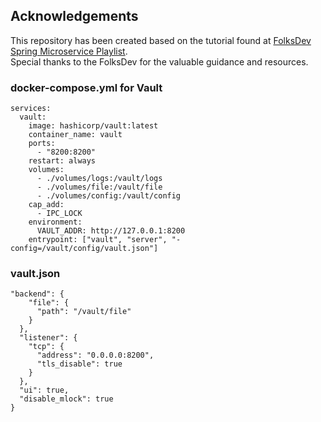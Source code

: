 ## Acknowledgements
This repository has been created based on the tutorial found at [FolksDev Spring Microservice Playlist](https://www.youtube.com/watch?v=R6Qdmq2iTNA&list=PLCp1YoRkzkpZ3OinTeT2-8A1B7HAujTAu).  
Special thanks to the FolksDev for the valuable guidance and resources.

### docker-compose.yml for Vault
```<i> docker-compose.yml</i>version: "2"
services:
  vault:
    image: hashicorp/vault:latest
    container_name: vault
    ports:
      - "8200:8200"
    restart: always
    volumes:
      - ./volumes/logs:/vault/logs
      - ./volumes/file:/vault/file
      - ./volumes/config:/vault/config
    cap_add:
      - IPC_LOCK
    environment:
      VAULT_ADDR: http://127.0.0.1:8200
    entrypoint: ["vault", "server", "-config=/vault/config/vault.json"]
```

### vault.json
```<i> json</i>{
"backend": {
    "file": {
      "path": "/vault/file"
    }
  },
  "listener": {
    "tcp": {
      "address": "0.0.0.0:8200",
      "tls_disable": true
    }
  },
  "ui": true,
  "disable_mlock": true
}